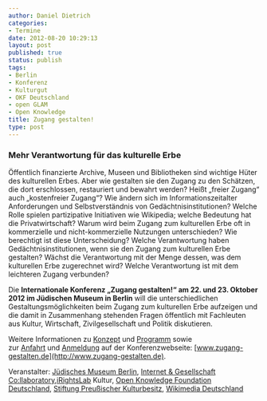 ```yaml
---
author: Daniel Dietrich
categories:
- Termine
date: 2012-08-20 10:29:13
layout: post
published: true
status: publish
tags:
- Berlin
- Konferenz
- Kulturgut
- OKF Deutschland
- open GLAM
- Open Knowledge
title: Zugang gestalten!
type: post
---
```


### Mehr Verantwortung für das kulturelle Erbe

Öffentlich finanzierte Archive, Museen und Bibliotheken sind wichtige Hüter des kulturellen Erbes. Aber wie gestalten sie den Zugang zu den Schätzen, die dort erschlossen, restauriert und bewahrt werden? Heißt „freier Zugang“ auch „kostenfreier Zugang“? Wie ändern sich im Informationszeitalter Anforderungen und Selbstverständnis von Gedächtnisinstitutionen? Welche Rolle spielen partizipative Initiativen wie Wikipedia; welche Bedeutung hat die Privatwirtschaft? Warum wird beim Zugang zum kulturellen Erbe oft in kommerzielle und nicht-kommerzielle Nutzungen unterschieden? Wie berechtigt ist diese Unterscheidung? Welche Verantwortung haben Gedächtnisinstitutionen, wenn sie den Zugang zum kulturellen Erbe gestalten? Wächst die Verantwortung mit der Menge dessen, was dem kulturellen Erbe zugerechnet wird? Welche Verantwortung ist mit dem leichteren Zugang verbunden?

Die **Internationale Konferenz „Zugang gestalten!“ am 22. und 23. Oktober 2012 im Jüdischen Museum in Berlin** will die unterschiedlichen Gestaltungsmöglichkeiten beim Zugang zum kulturellen Erbe aufzeigen und die damit in Zusammenhang stehenden Fragen öffentlich mit Fachleuten aus Kultur, Wirtschaft, Zivilgesellschaft und Politik diskutieren.

Weitere Informationen zu [Konzept](http://www.zugang-gestalten.de/konzept/) und [Programm](http://www.zugang-gestalten.de/programm/) sowie zur [Anfahrt](http://www.zugang-gestalten.de/informationen-anfahrt/) und [Anmeldung](http://www.zugang-gestalten.de/anmelden-register/) auf der Konferenzwebseite: [www.zugang-gestalten.de](http://www.zugang-gestalten.de).

Veranstalter: [Jüdisches Museum Berlin](http://www.jmberlin.de/), [Internet & Gesellschaft Co:llaboratory](http://www.collaboratory.de/),[iRightsLab](http://irights-lab.de/) Kultur, [Open Knowledge Foundation Deutschland](http://okfn.de/), [Stiftung Preußischer Kulturbesitz](http://hv.spk-berlin.de/), [Wikimedia Deutschland](http://www.wikimedia.de/)